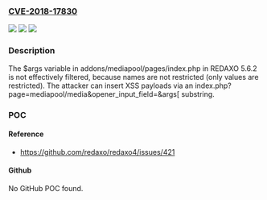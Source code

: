 ### [CVE-2018-17830](https://cve.mitre.org/cgi-bin/cvename.cgi?name=CVE-2018-17830)
![](https://img.shields.io/static/v1?label=Product&message=n%2Fa&color=blue)
![](https://img.shields.io/static/v1?label=Version&message=n%2Fa&color=blue)
![](https://img.shields.io/static/v1?label=Vulnerability&message=n%2Fa&color=brighgreen)

### Description

The $args variable in addons/mediapool/pages/index.php in REDAXO 5.6.2 is not effectively filtered, because names are not restricted (only values are restricted). The attacker can insert XSS payloads via an index.php?page=mediapool/media&opener_input_field=&args[ substring.

### POC

#### Reference
- https://github.com/redaxo/redaxo4/issues/421

#### Github
No GitHub POC found.

